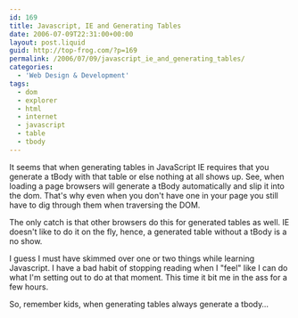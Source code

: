 ```yaml
---
id: 169
title: Javascript, IE and Generating Tables
date: 2006-07-09T22:31:00+00:00
layout: post.liquid
guid: http://top-frog.com/?p=169
permalink: /2006/07/09/javascript_ie_and_generating_tables/
categories:
  - 'Web Design & Development'
tags:
  - dom
  - explorer
  - html
  - internet
  - javascript
  - table
  - tbody
---
```

It seems that when generating tables in JavaScript IE requires that you generate a tBody with that table or else nothing at all shows up. See, when loading a page browsers will generate a tBody automatically and slip it into the dom. That's why even when you don't have one in your page you still have to dig through them when traversing the DOM.

The only catch is that other browsers do this for generated tables as well. IE doesn't like to do it on the fly, hence, a generated table without a tBody is a no show.

I guess I must have skimmed over one or two things while learning Javascript. I have a bad habit of stopping reading when I "feel" like I can do what I'm setting out to do at that moment. This time it bit me in the ass for a few hours.

So, remember kids, when generating tables always generate a tbody…
